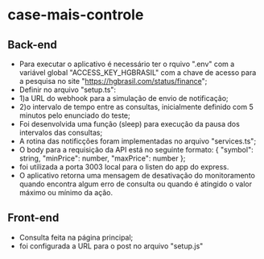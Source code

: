 # case-mais-controle
## Back-end
- Para executar o aplicativo é necessário ter o rquivo ".env" com a variável global "ACCESS_KEY_HGBRASIL" com a chave de acesso para a pesquisa no site "https://hgbrasil.com/status/finance";
- Definir no arquivo "setup.ts":
- 1)a URL do webhook para a simulação de envio de notificação;
- 2)o intervalo de tempo entre as consultas, inicialmente definido com 5 minutos pelo enunciado do teste;
- Foi desenvolvida uma função (sleep) para execução da pausa dos intervalos das consultas;
- A rotina das notificções foram implementadas no arquivo "services.ts";
- O body para a requisição da API está no seguinte formato: {
                                                        "symbol": string,
                                                        "minPrice": number,
                                                        "maxPrice": number
                                                    };
- foi utilizada a porta 3003 local para o listen do app do express.
- O aplicativo retorna uma mensagem de desativação do monitoramento quando encontra algum erro de consulta ou quando é atingido o valor máximo ou mínimo da ação.

## Front-end
- Consulta feita na página principal;
- foi configurada a URL para o post no arquivo "setup.js"
